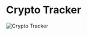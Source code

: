 
# Crypto Tracker

![Crypto Tracker](https://user-images.githubusercontent.com/35566310/236703142-5ab6d9e0-6ca8-419e-b712-a4625edf372a.jpg)

